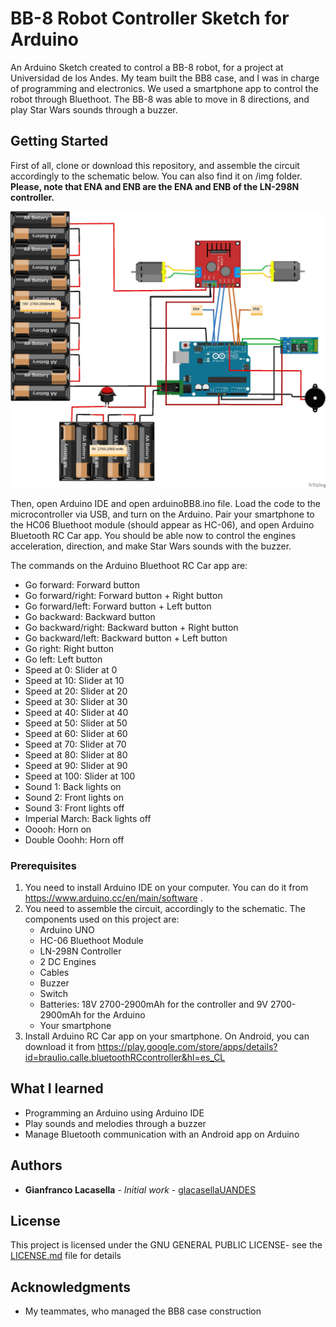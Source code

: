 # BB-8 Robot  Controller Sketch for  Arduino

An Arduino Sketch created to control a BB-8 robot, for a project at Universidad de los Andes. My team built the BB8 case, and I was in charge of programming and electronics. We used a smartphone app to control the robot through Bluethoot. The BB-8 was able to move in 8 directions, and play Star Wars sounds through a buzzer.

## Getting Started

First of all, clone or download this repository, and assemble the circuit accordingly to the schematic below. You can also
find it on /img folder. **Please, note that ENA and ENB are the ENA and ENB of the LN-298N controller.**

![Schematic](/img/schematic.jpg)

Then, open Arduino IDE and open arduinoBB8.ino file. Load the code to the microcontroller via USB, and turn on the Arduino.
Pair your smartphone to the HC06 Bluethoot module (should appear as HC-06), and open Arduino Bluetooth RC Car app. You should be able now to control the engines acceleration, direction, and make Star Wars sounds with the buzzer.

The commands on the Arduino Bluethoot RC Car app are:

* Go forward: Forward button
* Go forward/right: Forward button + Right button
* Go forward/left: Forward button + Left button
* Go backward: Backward button
* Go backward/right: Backward button + Right button
* Go backward/left: Backward button + Left button
* Go right: Right button
* Go left: Left button
* Speed at 0: Slider at 0
* Speed at 10: Slider at 10
* Speed at 20: Slider at 20
* Speed at 30: Slider at 30
* Speed at 40: Slider at 40
* Speed at 50: Slider at 50
* Speed at 60: Slider at 60
* Speed at 70: Slider at 70
* Speed at 80: Slider at 80
* Speed at 90: Slider at 90
* Speed at 100: Slider at 100
* Sound 1: Back lights on
* Sound 2: Front lights on
* Sound 3: Front lights off
* Imperial March: Back lights off
* Ooooh: Horn on
* Double Ooohh: Horn off

### Prerequisites

1. You need to install Arduino IDE on your computer. You can do it from https://www.arduino.cc/en/main/software .
2. You need to assemble the circuit, accordingly to the schematic. The components used on this project are:
    - Arduino UNO
    - HC-06 Bluethoot Module
    - LN-298N Controller
    - 2 DC Engines
    - Cables
    - Buzzer
    - Switch
    - Batteries: 18V 2700-2900mAh for the controller and 9V 2700-2900mAh for the Arduino
    - Your smartphone
3. Install Arduino RC Car app on your smartphone. On Android, you can download it from https://play.google.com/store/apps/details?id=braulio.calle.bluetoothRCcontroller&hl=es_CL


## What I learned

* Programming an Arduino using Arduino IDE
* Play sounds and melodies through a buzzer
* Manage Bluetooth communication with an Android app on Arduino

## Authors

* **Gianfranco Lacasella** - *Initial work* - [glacasellaUANDES](https://github.com/glacasellaUANDES)

## License

This project is licensed under the GNU GENERAL PUBLIC LICENSE- see the [LICENSE.md](LICENSE.md) file for details

## Acknowledgments

* My teammates, who managed the BB8 case construction
